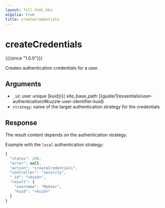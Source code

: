 ```yaml
---
layout: full.html.hbs
algolia: true
title: createCredentials
---
```



# createCredentials

{{{since "1.0.0"}}}

Creates authentication credentials for a user.


## Arguments

* `_id`: user unique [kuid]({{ site_base_path }}guide/1/essentials/user-authentication/#kuzzle-user-identifier-kuid)
* `strategy`: name of the target authentication strategy for the credentials


## Response

The result content depends on the authentication strategy. 

Example with the `local` authentication strategy:

```javascript
{
  "status": 200,
  "error": null,
  "action": "createCredentials",
  "controller": "security",
  "_id": "<kuid>",
  "result": {
    "username": "MyUser",
    "kuid": "<kuid>"
  }
}
```
